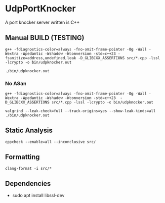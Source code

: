 # UdpPortKnocker
A port knocker server written is C++

## Manual BUILD (TESTING)

`g++ -fdiagnostics-color=always -fno-omit-frame-pointer -Og -Wall -Wextra -Wpedantic -Wshadow -Wconversion -std=c++23 -fsanitize=address,undefined,leak -D_GLIBCXX_ASSERTIONS src/*.cpp -lssl -lcrypto -o bin/udpknocker.out`

`./bin/udpknocker.out`

### No ASan
`g++ -fdiagnostics-color=always -fno-omit-frame-pointer -Og -Wall -Wextra -Wpedantic -Wshadow -Wconversion -std=c++23  -D_GLIBCXX_ASSERTIONS src/*.cpp -lssl -lcrypto -o bin/udpknocker.out`

`valgrind --leak-check=full --track-origins=yes --show-leak-kinds=all ./bin/udpknocker.out`

## Static Analysis

`cppcheck --enable=all --inconclusive src/`

## Formatting
`clang-format -i src/*`

## Dependencies
- sudo apt install libssl-dev